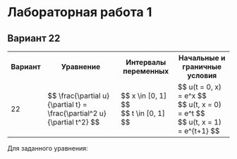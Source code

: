 # Лабораторная работа 1
## Вариант 22

<table style="width:100%">
    <tr>
        <th>Вариант</th>
        <th>Уравнение</th>
        <th>Интервалы переменных</th>
        <th>Начальные и граничные условия</th>
    </tr>
    <tr>
        <td>22</td>
        <td>$$ \frac{\partial u}{\partial t} = \frac{\partial^2 u}{\partial t^2} $$</td>
		<td>$$ x \in [0, 1] $$ <br> $$ t \in [0, 1] $$</td>
		<td>$$ u(t = 0, x) = e^x $$ <br> $$ u(t, x = 0) = e^t $$ <br> $$ u(t, x = 1) = e^{t+1} $$</td>
    </tr>
</table>

Для заданного уравнения:

